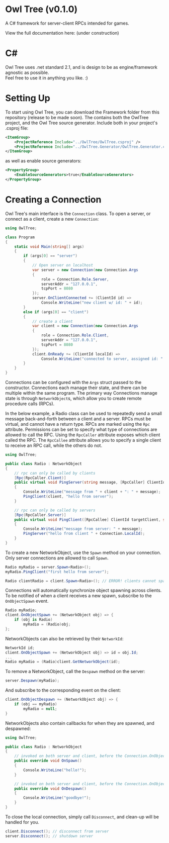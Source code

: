 # Owl Tree (v0.1.0)
A C# framework for server-client RPCs intended for games.

View the full documentation here: (under construction)

# C# 

Owl Tree uses .net standard 2.1, and is design to be as engine/framework agnostic as possible.\
Feel free to use it in anything you like. :)

# Setting Up

To start using Owl Tree, you can download the Framework folder from this repository (release to be made soon). The contains both the OwlTree project, and the Owl Tree source generator. Include both in your project's .csproj file:

```xml
<ItemGroup>
    <ProjectReference Include="../OwlTree/OwlTree.csproj" />
    <ProjectReference Include="../OwlTree.Generator/OwlTree.Generator.csproj" OutputItemType="analyzer" ReferenceOutputAssembly="false" />
</ItemGroup>
```

as well as enable source generators:

```xml
<PropertyGroup>
    <EnableSourceGenerators>true</EnableSourceGenerators>
</PropertyGroup>
```

# Creating a Connection

Owl Tree's main interface is the `Connection` class. To open a server, or connect as a client, create a new `Connection`:

```cs
using OwlTree;

class Program
{
    static void Main(string[] args)
    {
        if (args[0] == "server")
        {
            // Open server on localhost
            var server = new Connection(new Connection.Args
            {
                role = Connection.Role.Server,
                serverAddr = "127.0.0.1",
                tcpPort = 8080
            });
            server.OnClientConnected += (ClientId id) => 
                Console.WriteLine("new client w/ id: " + id);
        }
        else if (args[0] == "client")
        {
            // create a client
            var client = new Connection(new Connection.Args
            {
                role = Connection.Role.Client,
                serverAddr = "127.0.0.1",
                tcpPort = 8080
            });
            client.OnReady += (ClientId localId) => 
                Console.WriteLine("connected to server, assigned id: " + localId);
        }
    }
}
```

Connections can be configured with the `Args` struct passed to the constructor. Connections each manage their state, and there can be multiple within the same program. The primary way Connections manage state is through `NetworkObject`s, which allow you to create
remote procedure calls (RPCs).

In the below example, a Radio class can be used to repeatedly send a small message back-and-forth between a client and a server. RPCs must be virtual, and cannot have a return type. RPCs are marked using the `Rpc` attribute. Permissions can be set to specify what type of connections are allowed to call the RPC. Using the `RpcCaller` attribute exposes which client called the RPC. The `RpcCallee` attribute allows you to specify a single client to receive an RPC call, while the others do not.

```cs
using OwlTree;

public class Radio : NetworkObject
{
    // rpc can only be called by clients
    [Rpc(RpcCaller.Client)]
    public virtual void PingServer(string message, [RpcCaller] ClientId client = default)
    {
        Console.WriteLine("message from " + client + ": " + message);
        PingClient(client, "hello from server");
    }

    // rpc can only be called by servers
    [Rpc(RpcCaller.Server)]
    public virtual void PingClient([RpcCallee] ClientId targetClient, string message)
    {
        Console.WriteLine("message from server: " + message);
        PingServer("hello from client " + Connection.LocalId);
    }
}
```

To create a new NetworkObject, use the `Spawn` method on your connection. Only server connections are allowed to call `Spawn`.

```cs
Radio myRadio = server.Spawn<Radio>();
myRadio.PingClient("first hello from server");

Radio clientRadio = client.Spawn<Radio>(); // ERROR! clients cannot spawn
```

Connections will automatically synchronize object spawning across clients. To be notified of when a client receives a new spawn, subscribe to the `OnObjectSpawn` event.

```cs
Radio myRadio;
client.OnObjectSpawn += (NetworkObject obj) => {
    if (obj is Radio)
        myRadio = (Radio)obj;
};
```

NetworkObjects can also be retrieved by their `NetworkId`:

```cs
NetworkId id;
client.OnObjectSpawn += (NetworkObject obj) => id = obj.Id;
...
Radio myRadio = (Radio)client.GetNetworkObject(id);
```

To remove a NetworkObject, call the `Despawn` method on the server:

```cs
server.Despawn(myRadio);
```

And subscribe to the corresponding event on the client:

```cs
client.OnObjectDespawn += (NetworkObject obj) => {
    if (obj == myRadio)
        myRadio = null;
}
```

NetworkObjects also contain callbacks for when they are spawned, and despawned:

```cs
using OwlTree;

public class Radio : NetworkObject
{
    // invoked on both server and client, before the Connection.OnObjectSpawn event is invoked
    public override void OnSpawn()
    {
        Console.WriteLine("hello!");
    }

    // invoked on both server and client, before the Connection.OnObjectDespawn event is invoked
    public override void OnDespawn()
    {
        Console.WriteLine("goodbye!");
    }
}
```

To close the local connection, simply call `Disconnect`, and clean-up will be handled for you.

```cs
client.Disconnect(); // disconnect from server
server.Disconnect(); // shutdown server
```